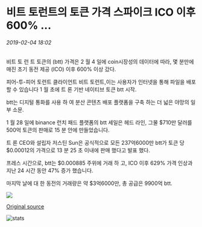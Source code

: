 # 비트 토런트의 토큰 가격 스파이크 ICO 이후 600% ...

###### 2019-02-04 18:02

비트 토 런 트 토큰의 (btt) 가격은 2 월 4 일에 coin시장성의 데이터에 따라, 몇 분만에 매진 초기 동전 제공 (ICO) 이후 600% 이상 갔다.

피어-투-피어 토런트 클라이언트 비트 토런트,이는 사용자가 인터넷을 통해 파일을 배포 할 수 있습니다 1 월 초에 트 론 기반 네이티브 토큰 btt 시작.

btt는 디지털 통화를 사용 하 여 분산 콘텐츠 배포 플랫폼을 구축 하는 더 넓은 야망의 일부 소문.

1 월 28 일에 binance 런치 패드 플랫폼의 btt 세일은 헤드 라인, 그물 $710만 달러를 500억 토큰의 판매로 15 분 안에 만들었습니다.

트 론 CEO와 설립자 저스틴 Sun은 공식적으로 모든 237억6000만 btt가 토큰 당 $0.00012의 가격으로 13 분 25 초 이내에 판매 했다고 발표 했다.

프레스 시간으로, btt는 $0.000885 주위에 거래 하 고, ICO 이후 629% 가격 인상과 지난 24 시간 동안 47% 증가 했습니다.

마지막 날에 대 한 동전의 거래량은 약 $3억6000만, 총 공급은 9900억 btt.

![](https://s3.cointelegraph.com/storage/uploads/view/5f1516e306f95f5f0cd1522139938b0f.jpeg)

[Original source](https://cointelegraph.com/news/bittorrents-token-price-spikes-600-percent-since-ico)

![stats](https://c.statcounter.com/11760860/0/a89fa40b/1/ "stats")